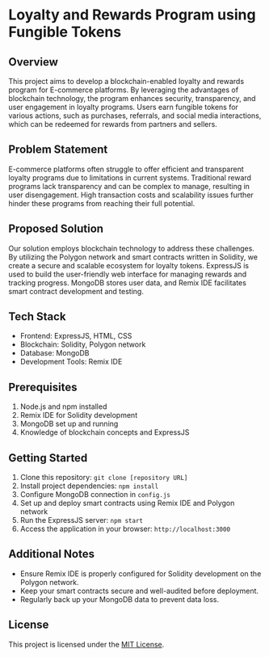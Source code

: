 # Loyalty and Rewards Program using Fungible Tokens

## Overview
This project aims to develop a blockchain-enabled loyalty and rewards program for E-commerce platforms. By leveraging the advantages of blockchain technology, the program enhances security, transparency, and user engagement in loyalty programs. Users earn fungible tokens for various actions, such as purchases, referrals, and social media interactions, which can be redeemed for rewards from partners and sellers.

## Problem Statement
E-commerce platforms often struggle to offer efficient and transparent loyalty programs due to limitations in current systems. Traditional reward programs lack transparency and can be complex to manage, resulting in user disengagement. High transaction costs and scalability issues further hinder these programs from reaching their full potential.

## Proposed Solution
Our solution employs blockchain technology to address these challenges. By utilizing the Polygon network and smart contracts written in Solidity, we create a secure and scalable ecosystem for loyalty tokens. ExpressJS is used to build the user-friendly web interface for managing rewards and tracking progress. MongoDB stores user data, and Remix IDE facilitates smart contract development and testing.

## Tech Stack
- Frontend: ExpressJS, HTML, CSS
- Blockchain: Solidity, Polygon network
- Database: MongoDB
- Development Tools: Remix IDE

## Prerequisites
1. Node.js and npm installed
2. Remix IDE for Solidity development
3. MongoDB set up and running
4. Knowledge of blockchain concepts and ExpressJS

## Getting Started
1. Clone this repository: `git clone [repository URL]`
2. Install project dependencies: `npm install`
3. Configure MongoDB connection in `config.js`
4. Set up and deploy smart contracts using Remix IDE and Polygon network
5. Run the ExpressJS server: `npm start`
6. Access the application in your browser: `http://localhost:3000`

## Additional Notes
- Ensure Remix IDE is properly configured for Solidity development on the Polygon network.
- Keep your smart contracts secure and well-audited before deployment.
- Regularly back up your MongoDB data to prevent data loss.

## License
This project is licensed under the [MIT License](LICENSE).

